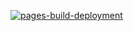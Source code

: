 [![pages-build-deployment](https://github.com/junzh0u/junzh0u.github.io/actions/workflows/pages/pages-build-deployment/badge.svg)](https://github.com/junzh0u/junzh0u.github.io/actions/workflows/pages/pages-build-deployment)

